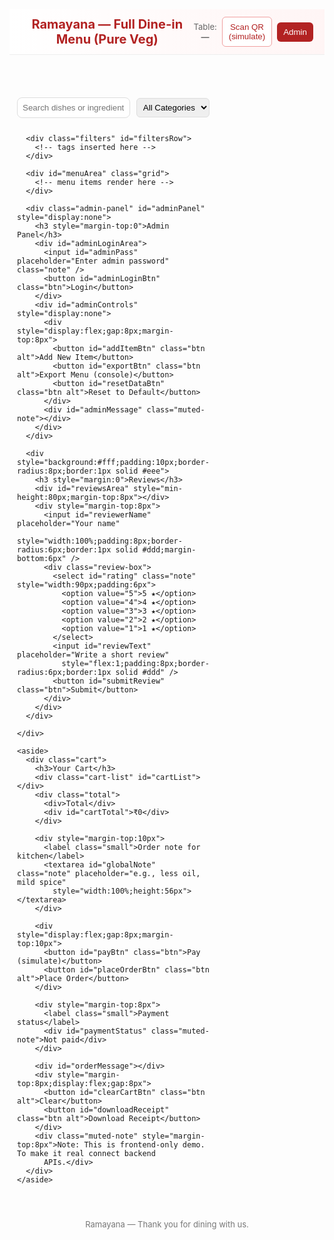 <!doctype html>
<html lang="en">

<head>
  <meta charset="utf-8" />
  <meta name="viewport" content="width=device-width,initial-scale=1" />
  <title>Ramayana — Full Menu</title>
  <style>
    :root {
      --accent: #b22222;
      --muted: #666;
      --card: #fff
    }

    body {
      font-family: system-ui, -apple-system, Segoe UI, Roboto, Arial;
      margin: 0;
      background: #f4f4f5;
      color: #222
    }

    header {
      background: linear-gradient(90deg, #fff, #fff5f5);
      padding: 12px 18px;
      border-bottom: 1px solid #eee;
      display: flex;
      align-items: center;
      justify-content: space-between
    }

    header h1 {
      margin: 0;
      color: var(--accent);
      font-size: 20px
    }

    .top-controls {
      display: flex;
      gap: 8px;
      align-items: center
    }

    .btn {
      background: var(--accent);
      color: #fff;
      border: 0;
      padding: 8px 10px;
      border-radius: 6px;
      cursor: pointer
    }

    .btn.alt {
      background: #fff;
      color: var(--accent);
      border: 1px solid #f0a0a0
    }

    main {
      max-width: 1200px;
      margin: 18px auto;
      padding: 12px;
      display: grid;
      grid-template-columns: 1fr 360px;
      gap: 16px
    }

    .left {
      display: flex;
      flex-direction: column;
      gap: 12px
    }

    .filters {
      display: flex;
      gap: 8px;
      flex-wrap: wrap
    }

    .chip {
      padding: 6px 10px;
      border-radius: 999px;
      background: #fff;
      border: 1px solid #eee;
      cursor: pointer
    }

    .grid {
      display: grid;
      grid-template-columns: repeat(2, 1fr);
      gap: 12px
    }

    .card {
      background: var(--card);
      border-radius: 10px;
      padding: 10px;
      border: 1px solid #eee;
      display: flex;
      gap: 10px;
      align-items: flex-start
    }

    .thumb {
      width: 140px;
      height: 95px;
      border-radius: 8px;
      object-fit: cover;
      background: #eee
    }

    .meta {
      flex: 1
    }

    .title {
      font-weight: 700;
      margin: 0
    }

    .tags {
      font-size: 12px;
      color: var(--muted);
      margin: 6px 0
    }

    .price {
      color: var(--accent);
      font-weight: 800
    }

    .controls-row {
      display: flex;
      gap: 8px;
      align-items: center;
      margin-top: 8px
    }

    .qty {
      display: inline-flex;
      align-items: center;
      border: 1px solid #ddd;
      padding: 4px;
      border-radius: 6px
    }

    .qty button {
      background: #fafafa;
      border: 0;
      padding: 6px 8px;
      cursor: pointer
    }

    .note {
      padding: 6px;
      border-radius: 6px;
      border: 1px solid #ddd
    }

    aside {
      position: sticky;
      top: 18px
    }

    .cart {
      background: #fff;
      border-radius: 10px;
      padding: 12px;
      border: 1px solid #eee
    }

    .cart h3 {
      margin: 0 0 8px 0
    }

    .cart-list {
      max-height: 360px;
      overflow: auto
    }

    .cart-item {
      display: flex;
      justify-content: space-between;
      padding: 8px 0;
      border-bottom: 1px dashed #f2f2f2
    }

    .total {
      display: flex;
      justify-content: space-between;
      font-weight: 800;
      margin-top: 10px
    }

    .small {
      font-size: 13px;
      color: var(--muted)
    }

    .admin-panel {
      background: #fff;
      padding: 10px;
      border-radius: 8px;
      border: 1px solid #eee;
      margin-top: 12px
    }

    .category-title {
      margin: 6px 0 0 0;
      font-weight: 700
    }

    .search {
      padding: 8px;
      border-radius: 8px;
      border: 1px solid #ddd;
      width: 100%
    }

    .review-box {
      display: flex;
      gap: 8px;
      align-items: center;
      margin-top: 8px
    }

    .order-confirm {
      background: #e8f8f1;
      padding: 10px;
      border-radius: 8px;
      border: 1px solid #c8f0dd;
      margin-top: 10px
    }

    .small-link {
      font-size: 13px;
      color: var(--accent);
      cursor: pointer;
      text-decoration: underline;
      background: none;
      border: 0
    }

    .muted-note {
      font-size: 12px;
      color: #888;
      margin-top: 6px
    }

    footer {
      padding: 12px;
      text-align: center;
      color: #777;
      font-size: 13px;
      margin-top: 18px
    }

    /* responsive */
    @media (max-width:900px) {
      main {
        grid-template-columns: 1fr
      }

      .grid {
        grid-template-columns: 1fr
      }

      aside {
        position: static
      }
    }
  </style>
</head>

<body>
  <header>
    <h1>Ramayana — Full Dine-in Menu (Pure Veg)</h1>
    <div class="top-controls">
      <div class="small">Table: <strong id="tableNumber">—</strong></div>
      <button id="scanBtn" class="btn alt">Scan QR (simulate)</button>
      <button id="adminBtn" class="btn">Admin</button>
    </div>
  </header>

  <main>
    <div class="left">
      <div style="display:flex;gap:10px;align-items:center">
        <input id="search" class="search" placeholder="Search dishes or ingredient..." />
        <select id="categoryFilter" class="note">
          <option value="all">All Categories</option>
        </select>
      </div>

      <div class="filters" id="filtersRow">
        <!-- tags inserted here -->
      </div>

      <div id="menuArea" class="grid">
        <!-- menu items render here -->
      </div>

      <div class="admin-panel" id="adminPanel" style="display:none">
        <h3 style="margin-top:0">Admin Panel</h3>
        <div id="adminLoginArea">
          <input id="adminPass" placeholder="Enter admin password" class="note" />
          <button id="adminLoginBtn" class="btn">Login</button>
        </div>
        <div id="adminControls" style="display:none">
          <div style="display:flex;gap:8px;margin-top:8px">
            <button id="addItemBtn" class="btn alt">Add New Item</button>
            <button id="exportBtn" class="btn alt">Export Menu (console)</button>
            <button id="resetDataBtn" class="btn alt">Reset to Default</button>
          </div>
          <div id="adminMessage" class="muted-note"></div>
        </div>
      </div>

      <div style="background:#fff;padding:10px;border-radius:8px;border:1px solid #eee">
        <h3 style="margin:0">Reviews</h3>
        <div id="reviewsArea" style="min-height:80px;margin-top:8px"></div>
        <div style="margin-top:8px">
          <input id="reviewerName" placeholder="Your name"
            style="width:100%;padding:8px;border-radius:6px;border:1px solid #ddd;margin-bottom:6px" />
          <div class="review-box">
            <select id="rating" class="note" style="width:90px;padding:6px">
              <option value="5">5 ★</option>
              <option value="4">4 ★</option>
              <option value="3">3 ★</option>
              <option value="2">2 ★</option>
              <option value="1">1 ★</option>
            </select>
            <input id="reviewText" placeholder="Write a short review"
              style="flex:1;padding:8px;border-radius:6px;border:1px solid #ddd" />
            <button id="submitReview" class="btn">Submit</button>
          </div>
        </div>
      </div>

    </div>

    <aside>
      <div class="cart">
        <h3>Your Cart</h3>
        <div class="cart-list" id="cartList"></div>
        <div class="total">
          <div>Total</div>
          <div id="cartTotal">₹0</div>
        </div>

        <div style="margin-top:10px">
          <label class="small">Order note for kitchen</label>
          <textarea id="globalNote" class="note" placeholder="e.g., less oil, mild spice"
            style="width:100%;height:56px"></textarea>
        </div>

        <div style="display:flex;gap:8px;margin-top:10px">
          <button id="payBtn" class="btn">Pay (simulate)</button>
          <button id="placeOrderBtn" class="btn alt">Place Order</button>
        </div>

        <div style="margin-top:8px">
          <label class="small">Payment status</label>
          <div id="paymentStatus" class="muted-note">Not paid</div>
        </div>

        <div id="orderMessage"></div>
        <div style="margin-top:8px;display:flex;gap:8px">
          <button id="clearCartBtn" class="btn alt">Clear</button>
          <button id="downloadReceipt" class="btn alt">Download Receipt</button>
        </div>
        <div class="muted-note" style="margin-top:8px">Note: This is frontend-only demo. To make it real connect backend
          APIs.</div>
      </div>
    </aside>
  </main>

  <footer>Ramayana — Thank you for dining with us.</footer>

  <script>
    /* ------------------ DEFAULT MENU DATA (many items, all veg) ------------------ */
    const DEFAULT_MENU = [
      /* Sabji (8) */
      { id: 's1', cat: 'Sabji', name: 'Paneer Butter Masala', price: 220, cal: 420, gluten: false, vegan: false, allergens: ['Dairy'], prep: 12, photo: './assets/paneer_tikka_masala.jpeg' },
      { id: 's2', cat: 'Sabji', name: 'Mixed Vegetable Kurma', price: 200, cal: 360, gluten: false, vegan: true, allergens: [], prep: 10, photo: './assets/rajma_masala.jpeg' },
      { id: 's3', cat: 'Sabji', name: 'Aloo Gobhi', price: 150, cal: 310, gluten: false, vegan: true, allergens: [], prep: 8, photo: './assets/mixed_veg_kurma.jpeg' },
      { id: 's4', cat: 'Sabji', name: 'Methi Malai Paneer', price: 240, cal: 430, gluten: false, vegan: false, allergens: ['Dairy'], prep: 14, photo: './assets/methi_malai_paneer.jpeg' },
      { id: 's5', cat: 'Sabji', name: 'Bhindi Masala', price: 160, cal: 200, gluten: false, vegan: true, allergens: [], prep: 9, photo: './assets/Bhindi_Masala.jpeg' },
      { id: 's6', cat: 'Sabji', name: 'Navratan Korma', price: 230, cal: 400, gluten: false, vegan: false, allergens: ['Dairy', 'Nuts (maybe)'], prep: 15, photo: './assets/navratn_korma.jpeg' },
      { id: 's7', cat: 'Sabji', name: 'Chana Masala', price: 170, cal: 340, gluten: false, vegan: true, allergens: [], prep: 11, photo: './assets/chana_masala.jpeg' },
      { id: 's8', cat: 'Sabji', name: 'Paneer Tikka Masala', price: 250, cal: 450, gluten: false, vegan: false, allergens: ['Dairy'], prep: 16, photo: './assets/paneer_tikka_masala.jpeg' },

      /* Sweets (8) */
      { id: 'sw1', cat: 'Sweets', name: 'Gulab Jamun (2 pcs)', price: 90, cal: 260, gluten: false, vegan: false, allergens: ['Dairy'], prep: 6, photo: './assets/gulap_jamun.jpeg' },
      { id: 'sw2', cat: 'Sweets', name: 'Rasgulla (2 pcs)', price: 95, cal: 240, gluten: false, vegan: false, allergens: ['Dairy'], prep: 5, photo: './assets/rasgulla.jpeg' },
      { id: 'sw3', cat: 'Sweets', name: 'Kaju Katli (2 pcs)', price: 140, cal: 300, gluten: false, vegan: false, allergens: ['Nuts'], prep: 7, photo: './assets/kaju_katli.jpeg' },
      { id: 'sw4', cat: 'Sweets', name: 'Ras Malai (2 pcs)', price: 120, cal: 280, gluten: false, vegan: false, allergens: ['Dairy'], prep: 7, photo: './assets/rasmalai.jpeg' },
      { id: 'sw5', cat: 'Sweets', name: 'Jalebi (2 pcs)', price: 80, cal: 320, gluten: true, vegan: false, allergens: [], prep: 6, photo: './assets/jalebi.jpeg' },
      { id: 'sw6', cat: 'Sweets', name: 'Moong Dal Halwa', price: 130, cal: 360, gluten: false, vegan: false, allergens: ['Dairy'], prep: 15, photo: './assets/moong_daal_halawa.jpeg' },
      { id: 'sw7', cat: 'Sweets', name: 'Shrikhand', price: 110, cal: 220, gluten: false, vegan: false, allergens: ['Dairy'], prep: 5, photo: './assets/shrikhand.jpeg' },
      { id: 'sw8', cat: 'Sweets', name: 'Besan Ladoo (2 pcs)', price: 95, cal: 300, gluten: false, vegan: false, allergens: [], prep: 8, photo: './assets/besan_ladoo.jpeg' },

      /* Breads (8) */
      { id: 'b1', cat: 'Breads', name: 'Butter Naan', price: 40, cal: 200, gluten: true, vegan: false, allergens: ['Gluten', 'Dairy'], prep: 6, photo: './assets/tandoori_roti.jpeg' },
      { id: 'b2', cat: 'Breads', name: 'Tandoori Roti', price: 20, cal: 140, gluten: true, vegan: true, allergens: ['Gluten'], prep: 4, photo: './assets/tandoori_roti.jpeg' },
      { id: 'b3', cat: 'Breads', name: 'Garlic Naan', price: 55, cal: 230, gluten: true, vegan: false, allergens: ['Gluten', 'Dairy'], prep: 6, photo: './assets/Garlic_Naan.jpeg' },
      { id: 'b4', cat: 'Breads', name: 'Lachha Paratha', price: 35, cal: 260, gluten: true, vegan: false, allergens: ['Gluten'], prep: 7, photo: './assets/laccha_paratha.jpeg' },
      { id: 'b5', cat: 'Breads', name: 'Roomali Roti', price: 30, cal: 180, gluten: true, vegan: true, allergens: ['Gluten'], prep: 5, photo: './assets/rooamali.jpeg' },
      { id: 'b6', cat: 'Breads', name: 'Missi Roti', price: 45, cal: 210, gluten: true, vegan: false, allergens: ['Gluten'], prep: 6, photo: './assets/Missi_Roti.jpeg' },
      { id: 'b7', cat: 'Breads', name: 'Cheese Kulcha', price: 80, cal: 340, gluten: true, vegan: false, allergens: ['Gluten', 'Dairy'], prep: 8, photo: './assets/Cheese_Kulcha.jpeg' },
      { id: 'b8', cat: 'Breads', name: 'Naan Basket (3 pcs)', price: 110, cal: 600, gluten: true, vegan: false, allergens: ['Gluten', 'Dairy'], prep: 9, photo: './assets/Naan_basket.jpeg' },

      /* Starters (8) */
      { id: 'st1', cat: 'Starters', name: 'Paneer Tikka', price: 220, cal: 320, gluten: false, vegan: false, allergens: ['Dairy'], prep: 12, photo: './assets/paneer_tikka.jpeg'},
      { id: 'st2', cat: 'Starters', name: 'Hara Bhara Kebab', price: 180, cal: 260, gluten: false, vegan: true, allergens: [], prep: 10, photo: './assets/hara_bhara_kabab.jpeg' },
      { id: 'st3', cat: 'Starters', name: 'Veg Spring Rolls', price: 150, cal: 200, gluten: true, vegan: true, allergens: ['Gluten'], prep: 8, photo: './assets/Spring_Roll.jpeg' },
      { id: 'st4', cat: 'Starters', name: 'Crispy Corn', price: 140, cal: 220, gluten: false, vegan: true, allergens: [], prep: 7, photo: './assets/crispy_corn.jpeg' },
      { id: 'st5', cat: 'Starters', name: 'Cheese Balls', price: 160, cal: 300, gluten: true, vegan: false, allergens: ['Dairy', 'Gluten'], prep: 9, photo: './assets/cheese_balls.jpeg' },
      { id: 'st6', cat: 'Starters', name: 'Paneer 65', price: 210, cal: 340, gluten: true, vegan: false, allergens: ['Dairy'], prep: 11, photo: './assets/paneer_65.jpeg' },
      { id: 'st7', cat: 'Starters', name: 'Vegetable Manchurian (Dry)', price: 190, cal: 320, gluten: true, vegan: true, allergens: ['Gluten'], prep: 12, photo: './assets/veg_manchurian.jpeg' },
      { id: 'st8', cat: 'Starters', name: 'Samosa (2 pcs)', price: 80, cal: 260, gluten: true, vegan: true, allergens: ['Gluten'], prep: 6, photo: './assets/samosa.jpeg' },

      /* Drinks (8) */
      { id: 'd1', cat: 'Drinks', name: 'Masala Chai', price: 40, cal: 120, gluten: false, vegan: false, allergens: ['Dairy'], prep: 3, photo:'./assets/masala_chai.jpeg' },
      { id: 'd2', cat: 'Drinks', name: 'Lassi (Sweet)', price: 70, cal: 220, gluten: false, vegan: false, allergens: ['Dairy'], prep: 3, photo: './assets/lassi.jpeg'},
      { id: 'd3', cat: 'Drinks', name: 'Fresh Lime Soda', price: 50, cal: 60, gluten: false, vegan: true, allergens: [], prep: 2, photo: './assets/lime_soda.jpeg' },
      { id: 'd4', cat: 'Drinks', name: 'Mint Mojito (No Alcohol)', price: 90, cal: 80, gluten: false, vegan: true, allergens: [], prep: 3, photo: './assets/mint_mojito.jpeg' },
      { id: 'd5', cat: 'Drinks', name: 'Mango Shake', price: 120, cal: 250, gluten: false, vegan: false, allergens: ['Dairy'], prep: 4, photo: './assets/mango_shake.jpeg' },
      { id: 'd6', cat: 'Drinks', name: 'Cold Coffee', price: 110, cal: 220, gluten: false, vegan: false, allergens: ['Dairy'], prep: 4, photo: './assets/cold_coffee.jpeg' },
      { id: 'd7', cat: 'Drinks', name: 'Buttermilk', price: 45, cal: 80, gluten: false, vegan: false, allergens: ['Dairy'], prep: 2, photo: './assets/masala_chaas.jpeg' },
      { id: 'd8', cat: 'Drinks', name: 'Filter Coffee', price: 50, cal: 110, gluten: false, vegan: false, allergens: ['Dairy'], prep: 3, photo: './assets/filter_coffee.jpeg' },

      /* Chinese (8) */
      { id: 'c1', cat: 'Chinese', name: 'Veg Fried Rice', price: 160, cal: 420, gluten: true, vegan: true, allergens: ['Soy'], prep: 10, photo: './assets/veg_fried_rice.jpeg' },
      { id: 'c2', cat: 'Chinese', name: 'Veg Hakka Noodles', price: 150, cal: 400, gluten: true, vegan: true, allergens: ['Gluten', 'Soy'], prep: 10, photo: './assets/hakka_noodle.jpeg' },
      { id: 'c3', cat: 'Chinese', name: 'Chili Paneer (Dry)', price: 220, cal: 360, gluten: true, vegan: false, allergens: ['Dairy', 'Soy'], prep: 12, photo: './assets/chilli_paneer.jpeg' },
      { id: 'c4', cat: 'Chinese', name: 'Veg Manchow Soup', price: 120, cal: 90, gluten: false, vegan: true, allergens: [], prep: 6, photo: './assets/veg_manchaow_soup.jpeg' },
      { id: 'c5', cat: 'Chinese', name: 'Paneer Schezwan', price: 240, cal: 420, gluten: true, vegan: false, allergens: ['Dairy', 'Soy'], prep: 13, photo: './assets/paneer_sheswan.jpeg' },
      { id: 'c6', cat: 'Chinese', name: 'Veg Spring Rolls', price: 150, cal: 200, gluten: true, vegan: true, allergens: ['Gluten'], prep: 8, photo: './assets/spring_roll.jpeg' },
      { id: 'c7', cat: 'Chinese', name: 'Schezwan Fried Rice', price: 170, cal: 430, gluten: true, vegan: true, allergens: ['Soy'], prep: 10, photo: './assets/shejwan_fried_rice.jpeg' },
      { id: 'c8', cat: 'Chinese', name: 'Veg Manchurian Gravy', price: 200, cal: 380, gluten: true, vegan: true, allergens: ['Gluten'], prep: 12, photo: './assets/manchurian_gravy.jpeg' },

      /* Asian (8) */
      { id: 'a1', cat: 'Asian', name: 'Thai Veg Curry', price: 260, cal: 350, gluten: false, vegan: true, allergens: ['Coconut'], prep: 14, photo: './assets/thai_curry.jpeg' },
      { id: 'a2', cat: 'Asian', name: 'Vegetable Sukiyaki (Japanese-style)', price: 270, cal: 330, gluten: true, vegan: true, allergens: ['Soy'], prep: 16, photo: './assets/vegetable_sukiyaki.jpeg' },
      { id: 'a3', cat: 'Asian', name: 'Stir Fry Tofu & Veg', price: 230, cal: 300, gluten: true, vegan: true, allergens: ['Soy'], prep: 12, photo: './assets/thai_curry.jpeg' },
      { id: 'a4', cat: 'Asian', name: 'Veg Pad Thai', price: 240, cal: 420, gluten: true, vegan: true, allergens: ['Peanuts', 'Soy'], prep: 13, photo: './assets/veg_pad_thai.jpeg' },
      { id: 'a5', cat: 'Asian', name: 'Coconut Rice', price: 140, cal: 300, gluten: false, vegan: true, allergens: ['Coconut'], prep: 8, photo: './assets/coconut_rice.jpeg' },
      { id: 'a6', cat: 'Asian', name: 'Veg Sushi Platter (8 pcs)', price: 380, cal: 260, gluten: true, vegan: false, allergens: ['Gluten', 'Soy'], prep: 18, photo: './assets/veg_sushi_platter.jpeg' },
      { id: 'a7', cat: 'Asian', name: 'Miso Soup', price: 120, cal: 60, gluten: false, vegan: true, allergens: ['Soy'], prep: 5, photo: './assets/miso_soup.jpeg' },
      { id: 'a8', cat: 'Asian', name: 'Teriyaki Veg Skewers', price: 210, cal: 280, gluten: true, vegan: true, allergens: ['Soy'], prep: 12, photo: './assets/terriyaki_veg.jpeg' },

      /* Desi (8) */
      { id: 'dsi1', cat: 'Desi', name: 'Rajma Masala', price: 170, cal: 360, gluten: false, vegan: true, allergens: [], prep: 12, photo: './assets/rajma_masala.jpeg' },
      { id: 'dsi2', cat: 'Desi', name: 'Dal Makhani', price: 180, cal: 400, gluten: false, vegan: false, allergens: ['Dairy'], prep: 14, photo: './assets/dal_makhani.jpeg' },
      { id: 'dsi3', cat: 'Desi', name: 'Sarson ka Saag', price: 190, cal: 320, gluten: false, vegan: true, allergens: [], prep: 20, photo: './assets/sarso_ka_sag.jpeg' },
      { id: 'dsi4', cat: 'Desi', name: 'Kadhi Pakora', price: 160, cal: 330, gluten: true, vegan: false, allergens: ['Gluten', 'Dairy'], prep: 15, photo: './assets/kadhi_pakora.jpeg' },
      { id: 'dsi5', cat: 'Desi', name: 'Pav Bhaji', price: 150, cal: 420, gluten: true, vegan: false, allergens: ['Gluten'], prep: 12, photo: './assets/pav_bhaji.jpeg' },
      { id: 'dsi6', cat: 'Desi', name: 'Masala Papad', price: 60, cal: 80, gluten: false, vegan: true, allergens: [], prep: 3, photo: './assets/masala_papad.jpeg' },
      { id: 'dsi7', cat: 'Desi', name: 'Bhature (2 pcs)', price: 80, cal: 380, gluten: true, vegan: false, allergens: ['Gluten'], prep: 7, photo: './assets/bhature.jpeg' },
      { id: 'dsi8', cat: 'Desi', name: 'Methi Thepla', price: 70, cal: 220, gluten: true, vegan: false, allergens: ['Gluten'], prep: 6, photo: './assets/methi_thepla.jpeg' }
    ];

    /* ------------------ STATE ------------------ */
    let MENU = []; // loaded from localStorage or default
    let cart = []; // {id, qty, note, spice}
    const tableNumberEl = document.getElementById('tableNumber');

    /* ------------------ UTIL ------------------ */
    function uid() { return 'id' + Math.random().toString(36).slice(2, 9); }
    function formatR(n) { return '₹' + n.toFixed(0); }
    function saveMenu() { localStorage.setItem('ramayana_menu', JSON.stringify(MENU)); }
    function loadMenu() { const s = localStorage.getItem('ramayana_menu'); MENU = s ? JSON.parse(s) : JSON.parse(JSON.stringify(DEFAULT_MENU)); saveMenu(); }
    function saveCart() { localStorage.setItem('ramayana_cart', JSON.stringify(cart)); }
    function loadCart() { const s = localStorage.getItem('ramayana_cart'); cart = s ? JSON.parse(s) : []; renderCart(); }
    function escapeHtml(s = '') { return String(s).replace(/[&<>"']/g, c => ({ '&': '&amp;', '<': '&lt;', '>': '&gt;', '"': '&quot;', "'": '&#39;' }[c])); }

    /* ------------------ TABLE QR SIM ------------------ */
    function setTableFromURL() { const p = new URLSearchParams(location.search); const t = p.get('table'); if (t) { tableNumberEl.textContent = t; localStorage.setItem('ramayana_table', t); } else { const st = localStorage.getItem('ramayana_table'); tableNumberEl.textContent = st || '—'; } }
    setTableFromURL();
    document.getElementById('scanBtn').addEventListener('click', () => { const t = prompt('Enter table number (simulate QR):'); if (t) { tableNumberEl.textContent = t; localStorage.setItem('ramayana_table', t); alert('Table set to ' + t); } });

    /* ------------------ RENDER CATEGORIES & FILTERS ------------------ */
    const categoryFilter = document.getElementById('categoryFilter');
    const filtersRow = document.getElementById('filtersRow');
    function refreshFilters() {
      const cats = ['all', ...new Set(MENU.map(i => i.cat))];
      categoryFilter.innerHTML = cats.map(c => `<option value="${c}">${c}</option>`).join('');
      filtersRow.innerHTML = ['All', 'Vegan', 'Gluten-Free', 'Contains Dairy', 'High-Cal (<200 cal)'].map(t => `<div class="chip" data-filter="${t}">${t}</div>`).join('');
    }
    refreshFilters();

    /* ------------------ RENDER MENU ------------------ */
    const menuArea = document.getElementById('menuArea');
    function renderMenu(query = '', cat = 'all', customFilter = '') {
      menuArea.innerHTML = '';
      let items = MENU.slice();
      if (cat && cat !== 'all') items = items.filter(i => i.cat === cat);
      if (query) items = items.filter(i => (i.name + ' ' + i.tags).toLowerCase().includes(query.toLowerCase()));
      if (customFilter === 'Vegan') items = items.filter(i => i.vegan);
      if (customFilter === 'Gluten-Free') items = items.filter(i => !i.gluten);
      if (customFilter === 'Contains Dairy') items = items.filter(i => i.allergens && i.allergens.join(',').toLowerCase().includes('dairy'));
      if (customFilter === 'High-Cal (<200 cal)') items = items.filter(i => i.cal && i.cal < 200);
      if (items.length === 0) { menuArea.innerHTML = '<div class="small">No items match.</div>'; return; }
      items.forEach(it => {
        const div = document.createElement('div'); div.className = 'card';
        div.innerHTML = `
      <img class="thumb" src="${it.photo}" alt="${escapeHtml(it.name)}">
      <div class="meta">
        <div style="display:flex;justify-content:space-between">
          <div>
            <div class="title">${escapeHtml(it.name)}</div>
            <div class="tags small">${escapeHtml(it.cat)} • ${it.cal} kcal • Prep ${it.prep}m</div>
            <div class="tags">${it.vegan ? '<span class="chip">Vegan</span>' : ''} ${it.gluten ? '<span class="chip">Gluten</span>' : ''} ${it.allergens && it.allergens.length ? '<span class="chip">' + escapeHtml(it.allergens.join(', ')) + '</span>' : ''}</div>
          </div>
          <div style="text-align:right">
            <div class="price">${formatR(it.price)}</div>
            <div class="small">Est: ${it.prep} min</div>
          </div>
        </div>

        <div class="controls-row">
          <div class="qty" data-id="${it.id}">
            <button class="decrease">−</button>
            <div style="padding:0 8px" class="qty-val">1</div>
            <button class="increase">+</button>
          </div>

          <select class="note spice" data-id="${it.id}" style="padding:6px;border-radius:6px;border:1px solid #ddd">
            <option>Regular</option><option>Mild</option><option>Medium</option><option>Spicy</option><option>Extra Spicy</option>
          </select>

          <input placeholder="Instruction (e.g., no onion)" class="note item-note" data-id="${it.id}" style="width:140px"/>

          <button class="btn add-to-cart" data-id="${it.id}">Add</button>

          <button class="btn alt view-details" data-id="${it.id}">Details</button>
        </div>
      </div>
    `;
        menuArea.appendChild(div);
      });
      attachMenuEvents();
    }

    /* ------------------ MENU EVENTS ------------------ */
    function attachMenuEvents() {
      document.querySelectorAll('.qty').forEach(qel => {
        qel.querySelector('.increase').onclick = () => { const v = qel.querySelector('.qty-val'); v.textContent = (+v.textContent) + 1; };
        qel.querySelector('.decrease').onclick = () => { const v = qel.querySelector('.qty-val'); v.textContent = Math.max(1, (+v.textContent) - 1); };
      });
      document.querySelectorAll('.add-to-cart').forEach(btn => {
        btn.onclick = () => {
          const id = btn.dataset.id;
          const parent = btn.closest('.card');
          const qty = +parent.querySelector('.qty-val').textContent;
          const spice = parent.querySelector('.spice').value;
          const note = parent.querySelector('.item-note').value.trim();
          addToCart(id, qty, spice, note);
        }
      });
      document.querySelectorAll('.view-details').forEach(b => {
        b.onclick = () => showDetails(b.dataset.id);
      });
    }

    /* ------------------ CART ------------------ */
    const cartListEl = document.getElementById('cartList');
    const cartTotalEl = document.getElementById('cartTotal');
    function addToCart(id, qty, spice, note) {
      const key = id + '::' + spice + '::' + note;
      const existing = cart.find(c => c.key === key);
      if (existing) existing.qty += qty; else {
        const it = MENU.find(m => m.id === id);
        cart.push({ key, id, qty, spice, note, name: it.name, price: it.price });
      }
      saveCart(); renderCart(); showTemp('Added to cart');
    }
    function renderCart() {
      cartListEl.innerHTML = '';
      if (cart.length === 0) { cartListEl.innerHTML = '<div class="small">Cart is empty</div>'; cartTotalEl.textContent = formatR(0); return; }
      let total = 0;
      cart.forEach((c, idx) => {
        const line = c.price * c.qty; total += line;
        const div = document.createElement('div'); div.className = 'cart-item';
        div.innerHTML = `<div>
      <div style="font-weight:700">${escapeHtml(c.name)} <span class="small">x${c.qty}</span></div>
      <div class="small">Spice: ${escapeHtml(c.spice)} • Note: ${escapeHtml(c.note || '—')}</div>
    </div>
    <div style="text-align:right">
      <div>${formatR(line)}</div>
      <button class="small-link remove" data-idx="${idx}">Remove</button>
    </div>`;
        cartListEl.appendChild(div);
      });
      cartTotalEl.textContent = formatR(total);
      cartListEl.querySelectorAll('.remove').forEach(b => b.onclick = () => { cart.splice(+b.dataset.idx, 1); saveCart(); renderCart(); });
    }

    /* ------------------ ORDER & PAYMENT (simulate) ------------------ */
    document.getElementById('payBtn').addEventListener('click', () => {
      if (cart.length === 0) return alert('Cart is empty');
      document.getElementById('paymentStatus').textContent = 'Paid (simulated)';
      localStorage.setItem('ramayana_paid', 'true');
      showTemp('Payment received');
    });
    document.getElementById('placeOrderBtn').addEventListener('click', () => {
      if (cart.length === 0) return alert('Cart is empty');
      const table = localStorage.getItem('ramayana_table');
      if (!table) return alert('Set table number (Scan QR)');
      const order = { id: uid(), table, items: cart, globalNote: document.getElementById('globalNote').value, paid: !!localStorage.getItem('ramayana_paid'), time: new Date().toLocaleString() };
      // In real app send to backend. We'll save last order for demo.
      localStorage.setItem('ramayana_last_order', JSON.stringify(order));
      cart = []; saveCart(); renderCart();
      document.getElementById('orderMessage').innerHTML = `<div class="order-confirm">Order placed for table <strong>${table}</strong>. ${order.paid ? 'Payment received.' : 'Payment pending.'} Preparing — estimated 15-25 mins.</div>`;
      document.getElementById('paymentStatus').textContent = order.paid ? 'Paid' : 'Not paid';
    });
    document.getElementById('clearCartBtn').addEventListener('click', () => { if (confirm('Clear cart?')) { cart = []; saveCart(); renderCart(); } });
    document.getElementById('downloadReceipt').addEventListener('click', () => {
      const order = localStorage.getItem('ramayana_last_order');
      if (!order) return alert('No recent order');
      const blob = new Blob([order], { type: 'application/json' }); const url = URL.createObjectURL(blob);
      const a = document.createElement('a'); a.href = url; a.download = 'ramayana_order.json'; a.click(); URL.revokeObjectURL(url);
    });

    /* ------------------ DETAILS & REVIEWS ------------------ */
    function showDetails(id) {
      const it = MENU.find(m => m.id === id);
      if (!it) return;
      const existing = getReviewsForItem(id);
      const modalHtml = `
    <div style="position:fixed;inset:0;background:rgba(0,0,0,0.45);display:flex;align-items:center;justify-content:center;z-index:9999">
      <div style="background:#fff;padding:12px;border-radius:8px;max-width:720px;width:94%;max-height:90%;overflow:auto">
        <div style="display:flex;gap:12px">
          <img src="${it.photo}" style="width:220px;height:160px;object-fit:cover;border-radius:8px">
          <div style="flex:1">
            <h2 style="margin:0">${escapeHtml(it.name)}</h2>
            <div class="small">${escapeHtml(it.cat)} • ${it.cal} kcal • Prep ${it.prep} min</div>
            <div style="margin-top:8px">${it.allergens && it.allergens.length ? 'Allergens: ' + escapeHtml(it.allergens.join(', ')) : 'No common allergens listed.'}</div>
            <div style="margin-top:8px;font-weight:800;color:var(--accent)">${formatR(it.price)}</div>
          </div>
        </div>
        <div style="margin-top:10px">
          <h4 style="margin:0 0 6px 0">Reviews for ${escapeHtml(it.name)}</h4>
          <div id="itemRevArea" style="min-height:100px">${existing.length ? existing.map(r => `<div style="padding:6px 0;border-bottom:1px dashed #f2f2f2"><strong>${escapeHtml(r.name || 'Guest')}</strong> <span class="small">(${r.rating}★)</span><div class="small">${escapeHtml(r.text)}</div></div>`).join('') : '<div class="small">No reviews yet.</div>'}</div>
          <div style="margin-top:8px;display:flex;gap:8px">
            <input id="revName" placeholder="Name" class="note" />
            <select id="revRating" class="note"><option>5</option><option>4</option><option>3</option><option>2</option><option>1</option></select>
            <input id="revText" placeholder="Write review" class="note" style="flex:1" />
            <button id="revSubmit" class="btn">Submit</button>
          </div>
        </div>
        <div style="text-align:right;margin-top:10px"><button id="closeModal" class="btn alt">Close</button></div>
      </div>
    </div>
  `;
      const container = document.createElement('div'); container.innerHTML = modalHtml; document.body.appendChild(container);
      container.querySelector('#closeModal').onclick = () => container.remove();
      container.querySelector('#revSubmit').onclick = () => {
        const rname = container.querySelector('#revName').value.trim() || 'Guest';
        const rr = +container.querySelector('#revRating').value;
        const rt = container.querySelector('#revText').value.trim();
        if (!rt) return alert('Write review text');
        const rv = { id: uid(), itemId: id, name: rname, rating: rr, text: rt, time: Date.now() };
        const s = localStorage.getItem('ramayana_reviews'); const arr = s ? JSON.parse(s) : []; arr.unshift(rv); localStorage.setItem('ramayana_reviews', JSON.stringify(arr.slice(0, 200)));
        loadReviews(); showTemp('Review added'); container.remove();
      };
    }
    function getReviewsForItem(id) { const s = localStorage.getItem('ramayana_reviews'); const arr = s ? JSON.parse(s) : []; return arr.filter(r => r.itemId === id); }
    function loadReviews() { const s = localStorage.getItem('ramayana_reviews'); const arr = s ? JSON.parse(s) : []; const area = document.getElementById('reviewsArea'); area.innerHTML = arr.length ? arr.slice(0, 50).map(r => `<div style="padding:6px 0;border-bottom:1px dashed #f2f2f2"><strong>${escapeHtml(r.name || 'Guest')}</strong> <span class="small">(${r.rating}★)</span><div class="small">${escapeHtml(r.text)}</div></div>`).join('') : '<div class="small">No reviews yet. Be the first!</div>'; }

    /* ------------------ SEARCH & FILTER HOOKS ------------------ */
    let activeCustomFilter = '';
    document.getElementById('search').addEventListener('input', e => renderMenu(e.target.value, categoryFilter.value, activeCustomFilter));
    categoryFilter.addEventListener('change', () => renderMenu(document.getElementById('search').value, categoryFilter.value, activeCustomFilter));
    filtersRow.addEventListener('click', e => {
      const chip = e.target.closest('.chip'); if (!chip) return;
      const f = chip.dataset.filter;
      activeCustomFilter = f === 'All' ? '' : f;
      renderMenu(document.getElementById('search').value, categoryFilter.value, activeCustomFilter);
    });

    /* ------------------ MISC UI ------------------ */
    function showTemp(msg) { const om = document.getElementById('orderMessage'); om.innerHTML = `<div style="padding:8px;background:#fff7f7;border:1px solid #ffdddd;border-radius:6px">${msg}</div>`; setTimeout(() => om.innerHTML = '', 2400); }

    /* ------------------ ADMIN ------------------ */
    document.getElementById('adminBtn').addEventListener('click', () => {
      const panel = document.getElementById('adminPanel'); panel.style.display = panel.style.display === 'none' ? 'block' : 'block';
      window.scrollTo({ top: document.body.scrollHeight, behavior: 'smooth' });
    });
    document.getElementById('adminLoginBtn').addEventListener('click', () => {
      const pass = document.getElementById('adminPass').value;
      if (pass === 'admin123') { document.getElementById('adminLoginArea').style.display = 'none'; document.getElementById('adminControls').style.display = 'block'; document.getElementById('adminMessage').textContent = 'Logged in as admin.'; renderAdminList(); }
      else alert('Wrong password');
    });

    function renderAdminList() {
      let list = document.getElementById('adminItemsList');
      if (list) list.remove();
      const d = document.createElement('div'); d.id = 'adminItemsList'; d.style.marginTop = '10px';
      d.innerHTML = MENU.map((it, idx) => `<div style="display:flex;gap:8px;align-items:center;padding:6px;border-bottom:1px dashed #f2f2f2">
    <div style="flex:1"><strong>${escapeHtml(it.name)}</strong> <div class="small">${escapeHtml(it.cat)} • ${it.cal} kcal • ${it.prep}m</div></div>
    <div style="width:120px;text-align:right">${formatR(it.price)}</div>
    <div style="display:flex;gap:6px">
      <button class="small-link edit" data-idx="${idx}">Edit</button>
      <button class="small-link del" data-idx="${idx}">Delete</button>
    </div>
  </div>`).join('');
      document.getElementById('adminControls').appendChild(d);
      d.querySelectorAll('.del').forEach(b => b.onclick = () => {
        if (!confirm('Delete this item?')) return;
        MENU.splice(+b.dataset.idx, 1); saveMenu(); renderMenu(document.getElementById('search').value, categoryFilter.value, activeCustomFilter); renderAdminList(); showTemp('Item deleted');
      });
      d.querySelectorAll('.edit').forEach(b => b.onclick = () => {
        const it = MENU[+b.dataset.idx];
        const formHtml = `
      <div style="padding:10px;border-radius:8px;background:#fff;margin-top:8px;border:1px solid #eee">
        <div style="display:flex;gap:8px">
          <input id="admName" value="${escapeHtml(it.name)}" class="note" style="flex:1"/>
          <input id="admPrice" value="${it.price}" class="note" style="width:120px"/>
        </div>
        <div style="display:flex;gap:8px;margin-top:8px">
          <input id="admCal" value="${it.cal}" class="note" style="width:120px"/>
          <input id="admPrep" value="${it.prep}" class="note" style="width:120px"/>
          <input id="admPhoto" value="${it.photo}" class="note" style="flex:1"/>
        </div>
        <div style="display:flex;gap:8px;margin-top:8px">
          <input id="admAll" value="${escapeHtml((it.allergens || []).join(','))}" class="note" placeholder="Allergens comma"/>
          <select id="admVegan" class="note"><option value="true">Vegan</option><option value="false">Not Vegan</option></select>
          <select id="admGluten" class="note"><option value="true">Contains Gluten</option><option value="false">Gluten-Free</option></select>
        </div>
        <div style="margin-top:8px;display:flex;gap:8px">
          <button id="admSave" class="btn">Save</button>
          <button id="admCancel" class="btn alt">Cancel</button>
        </div>
      </div>
    `;
        const wrap = document.createElement('div'); wrap.innerHTML = formHtml; d.insertBefore(wrap, d.children[+b.dataset.idx + 1]);
        wrap.querySelector('#admCancel').onclick = () => wrap.remove();
        wrap.querySelector('#admSave').onclick = () => {
          it.name = wrap.querySelector('#admName').value.trim();
          it.price = +wrap.querySelector('#admPrice').value || it.price;
          it.cal = +wrap.querySelector('#admCal').value || it.cal;
          it.prep = +wrap.querySelector('#admPrep').value || it.prep;
          it.photo = wrap.querySelector('#admPhoto').value || it.photo;
          it.allergens = wrap.querySelector('#admAll').value.split(',').map(s => s.trim()).filter(Boolean);
          it.vegan = wrap.querySelector('#admVegan').value === 'true';
          it.gluten = wrap.querySelector('#admGluten').value === 'true';
          saveMenu(); renderMenu(document.getElementById('search').value, categoryFilter.value, activeCustomFilter); renderAdminList(); wrap.remove(); showTemp('Item updated');
        };
      });
    }

    /* Add item */
    document.getElementById('addItemBtn').addEventListener('click', () => {
      const nid = uid();
      const newItem = { id: nid, cat: 'Sabji', name: 'New Item', price: 120, cal: 200, gluten: false, vegan: true, allergens: [], prep: 10, photo: 'https://via.placeholder.com/400x300?text=New+Item' };
      MENU.unshift(newItem); saveMenu(); renderMenu(document.getElementById('search').value, categoryFilter.value, activeCustomFilter); renderAdminList(); showTemp('New item added (edit to update details)');
    });
    document.getElementById('exportBtn').addEventListener('click', () => { console.log('MENU EXPORT', MENU); alert('Menu printed to browser console'); });
    document.getElementById('resetDataBtn').addEventListener('click', () => { if (confirm('Reset menu to default?')) { localStorage.removeItem('ramayana_menu'); loadMenu(); refreshFilters(); renderMenu(); alert('Reset'); } });

    /* ------------------ BOOTSTRAP ------------------ */
    loadMenu(); refreshFilters();
    const cats = [...new Set(MENU.map(m => m.cat))]; // ensure categoryFilter filled
    categoryFilter.innerHTML = ['all', ...cats].map(c => `<option value="${c}">${c}</option>`).join('');
    renderMenu();
    loadCart(); loadReviews();

    /* ------------------ HELPER: show small message ------------------ */
    function showTempMsg(msg) { const om = document.getElementById('orderMessage'); om.innerHTML = `<div style="padding:8px;background:#fff7f7;border:1px solid #ffdddd;border-radius:6px">${msg}</div>`; setTimeout(() => om.innerHTML = '', 2500); }
  </script>
</body>

</html>
